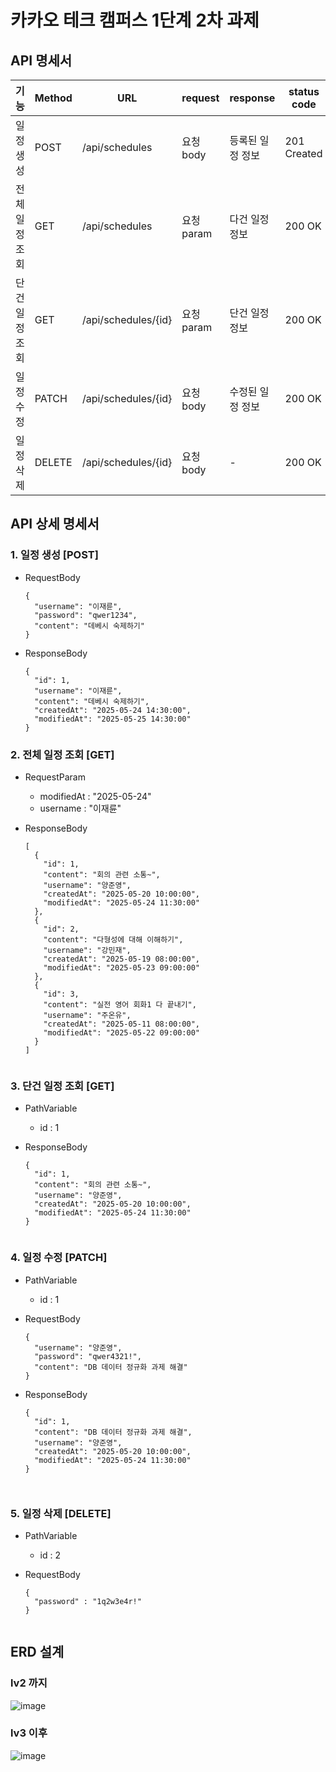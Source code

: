 # 카카오 테크 캠퍼스 1단계 2차 과제


## API 명세서
| 기능 | Method | URL | request | response | status code |
|------|--------|-----|---------|----------|-------------|
| 일정 생성 | POST | /api/schedules | 요청 body | 등록된 일정 정보 | 201 Created |
| 전체 일정 조회 | GET | /api/schedules | 요청 param | 다건 일정 정보 | 200 OK |
| 단건 일정 조회 | GET | /api/schedules/{id} | 요청 param | 단건 일정 정보 | 200 OK |
| 일정 수정 | PATCH | /api/schedules/{id} | 요청 body | 수정된 일정 정보 | 200 OK |
| 일정 삭제 | DELETE | /api/schedules/{id} | 요청 body | - | 200 OK |


## API 상세 명세서
### 1. 일정 생성 [POST]
- RequestBody
  ```
  {
    "username": "이재륜",
    "password": "qwer1234",
    "content": "데베시 숙제하기"
  }

- ResponseBody
  ```
  {
    "id": 1,
    "username": "이재륜",
    "content": "데베시 숙제하기",
    "createdAt": "2025-05-24 14:30:00",
    "modifiedAt": "2025-05-25 14:30:00"
  }

### 2. 전체 일정 조회 [GET]
- RequestParam
    - modifiedAt : "2025-05-24"
    - username : "이재륜"

- ResponseBody
  ```
  [
    {
      "id": 1,
      "content": "회의 관련 소통~",
      "username": "양준영",
      "createdAt": "2025-05-20 10:00:00",
      "modifiedAt": "2025-05-24 11:30:00"
    },
    {
      "id": 2,
      "content": "다형성에 대해 이해하기",
      "username": "강민재",
      "createdAt": "2025-05-19 08:00:00",
      "modifiedAt": "2025-05-23 09:00:00"
    },
    {
      "id": 3,
      "content": "실전 영어 회화1 다 끝내기",
      "username": "주온유",
      "createdAt": "2025-05-11 08:00:00",
      "modifiedAt": "2025-05-22 09:00:00"
    }
  ]


### 3. 단건 일정 조회 [GET]
- PathVariable
    - id : 1

- ResponseBody
  ```
  {
    "id": 1,
    "content": "회의 관련 소통~",
    "username": "양준영",
    "createdAt": "2025-05-20 10:00:00",
    "modifiedAt": "2025-05-24 11:30:00"
  }


### 4. 일정 수정 [PATCH]
- PathVariable
    - id : 1

- RequestBody
  ```
  {
    "username": "양준영",
    "password": "qwer4321!",
    "content": "DB 데이터 정규화 과제 해결"
  }

- ResponseBody
  ```
  {
    "id": 1,
    "content": "DB 데이터 정규화 과제 해결",
    "username": "양준영",
    "createdAt": "2025-05-20 10:00:00",
    "modifiedAt": "2025-05-24 11:30:00"
  }

    
### 5. 일정 삭제 [DELETE]
- PathVariable
    - id : 2

- RequestBody
  ```
  {
    "password" : "1q2w3e4r!"
  }


## ERD 설계

### lv2 까지                            
![image](https://github.com/user-attachments/assets/c61c35ea-ca15-4654-83f9-9c3b44d2dfd0)

### lv3 이후
![image](https://github.com/user-attachments/assets/3d545f0a-952b-495f-99f3-6f109c964d49)


